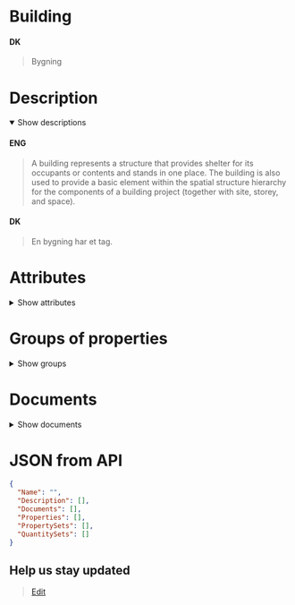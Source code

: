 # Building

#### DK

> Bygning

# Description

<details open markdown=1><summary markdown="span">Show descriptions</summary>

#### ENG

> A building represents a structure that provides shelter for its occupants or contents and stands in one place. The building is also used to provide a basic element within the spatial structure hierarchy for the components of a building project (together with site, storey, and space).

#### DK

> En bygning har et tag.

</details>

# Attributes

<details markdown=1><summary markdown="span">Show attributes</summary>
<br>

| IFC - Standard                                                            |
| ------------------------------------------------------------------------- |
| [GlobalId](../../Properties/Administratively/GlobalId.md)                 |
| [Version](../../Properties/Administratively/Version.md)                   |
| [Name](../../Properties/Administratively/Name.md)                         |
| [Type](../../Properties/Administratively/Type.md)                         |
| [Description](../../Properties/Administratively/Description.md)           |
| [IsDecomposedBy](../../Properties/Administratively/IsDecomposedBy.md)     |
| [LongName](../../Properties/Administratively/LongName.md)                 |
| [ObjectType](../../Properties/Administratively/ObjectType.md)             |
| [Representation](../../Properties/Administratively/Representation.md)     |
| [CompositionType](../../Properties/Administratively/CompositionType.md)   |
| [ContainsElements](../../Properties/Administratively/ContainsElements.md) |
| [Decomposes](../../Properties/Administratively/Decomposes.md)             |

| IFC - OwnerHistory                                                                        |
| ----------------------------------------------------------------------------------------- |
| [ChangeAction](../../Properties/Administratively/ChangeAction.md)                         |
| [CreationDate](../../Properties/Administratively/CreationDate.md)                         |
| [LastModifiedDate](../../Properties/Administratively/LastModifiedDate.md)                 |
| [LastModifyingApplication](../../Properties/Administratively/LastModifyingApplication.md) |
| [LastModifyingUser](../../Properties/Administratively/LastModifyingUser.md)               |
| [OwningApplication](../../Properties/Administratively/OwningApplication.md)               |
| [OwningUser](../../Properties/Administratively/OwningUser.md)                             |
| [State](../../Properties/Administratively/State.md)                                       |

| KEID - Custom                                                       |
| ------------------------------------------------------------------- |
| [Id](../../Properties/Administratively/Id.md)                       |
| [ParentContext](../../Properties/Administratively/ParentContext.md) |
| [ParentProject](../../Properties/Administratively/ParentProject.md) |
| [IsActive](../../Properties/Administratively/IsActive.md)           |
| [Lat](../../Properties/Administratively/Lat.md)                     |
| [Lng](../../Properties/Administratively/Lng.md)                     |
| [Polygon](../../Properties/Administratively/Polygon.md)             |

</details>

# Groups of properties

<details markdown=1><summary markdown="span">Show groups</summary>
<br>

| ENG                    | DK     | Type |
| ---------------------- | ------ | ---- |
| BuildingCommon         | Udfyld | Pset |
| BuildingBaseQuantities | Udfyld | Qtos |

</details>

# Documents

<details markdown=1><summary markdown="span">Show documents</summary>
<br>

| ENG     | DK          | Type |
| ------- | ----------- | ---- |
| Missing | Energimærke | Pdf  |

</details>

# JSON from API

```json
{
  "Name": "",
  "Description": [],
  "Documents": [],
  "Properties": [],
  "PropertySets": [],
  "QuantitySets": []
}
```

## Help us stay updated

> [Edit](https://github.com/FMDatahub/DataDictionary/blob/main/Classes/Product/SpatialElement/Building.md)

